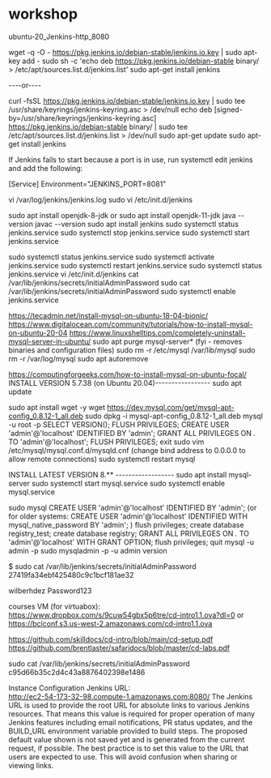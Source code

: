 # workshop

ubuntu-20_Jenkins-http_8080

wget -q -O - https://pkg.jenkins.io/debian-stable/jenkins.io.key | sudo apt-key add -
sudo sh -c 'echo deb https://pkg.jenkins.io/debian-stable binary/ > /etc/apt/sources.list.d/jenkins.list'
sudo apt-get install jenkins

----or----

curl -fsSL https://pkg.jenkins.io/debian-stable/jenkins.io.key | sudo tee \
  /usr/share/keyrings/jenkins-keyring.asc > /dev/null
echo deb [signed-by=/usr/share/keyrings/jenkins-keyring.asc] \
  https://pkg.jenkins.io/debian-stable binary/ | sudo tee \
  /etc/apt/sources.list.d/jenkins.list > /dev/null
sudo apt-get update
sudo apt-get install jenkins

If Jenkins fails to start because a port is in use, run systemctl edit jenkins and add the following:

[Service]
Environment="JENKINS_PORT=8081"




vi /var/log/jenkins/jenkins.log
sudo vi /etc/init.d/jenkins


sudo apt install openjdk-8-jdk
or
sudo apt install openjdk-11-jdk
java --version
javac --version
sudo apt install jenkins
sudo systemctl status jenkins.service
sudo systemctl stop jenkins.service
sudo systemctl start jenkins.service

sudo systemctl status jenkins.service
sudo systemctl activate jenkins.service
sudo systemctl restart jenkins.service
sudo systemctl status jenkins.service
vi /etc/init.d/jenkins 
cat /var/lib/jenkins/secrets/initialAdminPassword
sudo cat /var/lib/jenkins/secrets/initialAdminPassword
sudo systemctl enable jenkins.service


https://tecadmin.net/install-mysql-on-ubuntu-18-04-bionic/
https://www.digitalocean.com/community/tutorials/how-to-install-mysql-on-ubuntu-20-04
https://www.linuxshelltips.com/completely-uninstall-mysql-server-in-ubuntu/
sudo apt purge mysql-server*  (fyi - removes binaries and configuration files)
sudo rm -r /etc/mysql /var/lib/mysql
sudo rm -r /var/log/mysql
sudo apt autoremove

https://computingforgeeks.com/how-to-install-mysql-on-ubuntu-focal/
INSTALL VERSION 5.7.38 (on Ubuntu 20.04)-----------------
sudo apt update

sudo apt install wget -y
wget https://dev.mysql.com/get/mysql-apt-config_0.8.12-1_all.deb
sudo dpkg -i mysql-apt-config_0.8.12-1_all.deb
mysql -u root -p
SELECT VERSION();
FLUSH PRIVILEGES;
CREATE USER 'admin'@'localhost' IDENTIFIED BY 'admin';
GRANT ALL PRIVILEGES ON *.* TO 'admin'@'localhost';
FLUSH PRIVILEGES;
exit
sudo vim /etc/mysql/mysql.conf.d/mysqld.cnf
(change bind address to 0.0.0.0 to allow remote connections)
sudo systemctl restart mysql

INSTALL LATEST VERSION 8.** ------------------
sudo apt install mysql-server
sudo systemctl start mysql.service
sudo systemctl enable mysql.service

sudo mysql
CREATE USER 'admin'@'localhost' IDENTIFIED BY 'admin';
(or for older systems:
CREATE USER 'admin'@'localhost' IDENTIFIED WITH mysql_native_password BY 'admin';
)
flush privileges;
create database registry_test;
create database registry;
GRANT ALL PRIVILEGES ON *.* TO 'admin'@'localhost' WITH GRANT OPTION;
flush privileges;
quit
mysql -u admin -p
sudo mysqladmin -p -u admin version



$ sudo cat /var/lib/jenkins/secrets/initialAdminPassword
27419fa34ebf425480c9c1bcf181ae32

wilberhdez
Password123


courses VM (for virtuabox):
https://www.dropbox.com/s/9cuw54gbx5p6tre/cd-intro1.1.ova?dl=0
or
https://bclconf.s3.us-west-2.amazonaws.com/cd-intro1.1.ova

https://github.com/skilldocs/cd-intro/blob/main/cd-setup.pdf
https://github.com/brentlaster/safaridocs/blob/master/cd-labs.pdf





sudo cat /var/lib/jenkins/secrets/initialAdminPassword
c95d66b35c2d4c43a8876402398e1486


Instance Configuration
Jenkins URL:	
http://ec2-54-173-32-98.compute-1.amazonaws.com:8080/
The Jenkins URL is used to provide the root URL for absolute links to various Jenkins resources. That means this value is required for proper operation of many Jenkins features including email notifications, PR status updates, and the BUILD_URL environment variable provided to build steps.
The proposed default value shown is not saved yet and is generated from the current request, if possible. The best practice is to set this value to the URL that users are expected to use. This will avoid confusion when sharing or viewing links.



